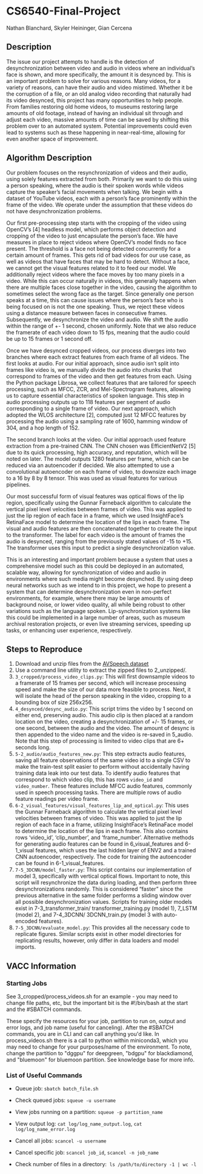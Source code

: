# CS6540-Final-Project
Nathan Blanchard, Skyler Heininger, Gian Cercena

## Description

The issue our project attempts to handle is the detection of desynchronization between video and audio in videos where an individual’s face is shown, and more specifically, the amount it is desynced by. This is an important problem to solve for various reasons. Many videos, for a variety of reasons, can have their audio and video mistimed. Whether it be the corruption of a file, or an old analog video recording that naturally had its video desynced, this project has many opportunities to help people. From families restoring old home videos, to museums restoring large amounts of old footage, instead of having an individual sit through and adjust each video, massive amounts of time can be saved by shifting this problem over to an automated system. Potential improvements could even lead to systems such as these happening in near-real-time, allowing for even another space of improvement.

## Algorithm Description

Our problem focuses on the resynchronization of videos and their audio, using solely features extracted from both. Primarily we want to do this using a person speaking, where the audio is their spoken words while videos capture the speaker’s facial movements when talking. We begin with a dataset of YouTube videos, each with a person’s face prominently within the frame of the video. We operate under the assumption that these videos do not have desynchronization problems.
  
Our first pre-processing step starts with the cropping of the video using OpenCV’s [4] headless model, which performs object detection and cropping of the video to just encapsulate the person’s face. We have measures in place to reject videos where OpenCV’s model finds no face present. The threshold is a face not being detected concurrently for a certain amount of frames. This gets rid of bad videos for our use case, as well as videos that have faces that may be hard to detect. Without a face, we cannot get the visual features related to it to feed our model.
We additionally reject videos where the face moves by too many pixels in a video. While this can occur naturally in videos, this generally happens when there are multiple faces close together in the video, causing the algorithm to sometimes select the wrong face as the target. Since generally one person speaks at a time, this can cause issues where the person’s face who is being focused on is not the one speaking. Thus, we reject these videos using a distance measure between faces in consecutive frames.
Subsequently, we desynchronize the video and audio. We shift the audio within the range of +- 1 second, chosen uniformly. Note that we also reduce the framerate of each video down to 15 fps, meaning that the audio could be up to 15 frames or 1 second off.

Once we have desynced cropped videos, our process diverges into two branches where each extract features from each frame of all videos. The first looks at audio. For our initial approach, since audio isn’t split into frames like video is, we manually divide the audio into chunks that correspond to frames of the video and then get features from each. Using the Python package Librosa, we collect features that are tailored for speech processing, such as MFCC, ZCR, and Mel-Spectrogram features, allowing us to capture essential characteristics of spoken language. This step in audio processing outputs up to 118 features per segment of audio corresponding to a single frame of video. Our next approach, which adopted the WLOS architecture [2], computed just 12 MFCC features by processing the audio using a sampling rate of 1600, hamming window of 304, and a hop length of 152.

The second branch looks at the video. Our initial approach used feature extraction from a pre-trained CNN. The CNN chosen was EfficientNetV2 [5] due to its quick processing, high accuracy, and reputation, which will be noted on later. The model outputs 1280 features per frame, which can be reduced via an autoencoder if decided. We also attempted to use a convolutional autoencoder on each frame of video, to downsize each image to a 16 by 8 by 8 tensor. This was used as visual features for various pipelines. 

Our most successful form of visual features was optical flows of the lip region, specifically using the Gunnar Farneback algorithm to calculate the vertical pixel level velocities between frames of video. This was applied to just the lip region of each face in a frame, which we used InsightFace’s RetinaFace model to determine the location of the lips in each frame. 
The visual and audio features are then concatenated together to create the input to the transformer. The label for each video is the amount of frames the audio is desynced, ranging from the previously stated values of -15 to +15. The transformer uses this input to predict a single desynchronization value.

This is an interesting and important problem because a system that uses a comprehensive model such as this could be deployed in an automated, scalable way, allowing for synchronization of video and audio in environments where such media might become desynched. By using deep neural networks such as we intend to in this project, we hope to present a system that can determine desynchronization even in non-perfect environments, for example, where there may be large amounts of background noise, or lower video quality, all while being robust to other variations such as the language spoken. Lip-synchronization systems like this could be implemented in a large number of areas, such as museum archival restoration projects, or even live streaming services, speeding up tasks, or enhancing user experience, respectively.



## Steps to Reproduce

1. Download and unzip files from the [AVSpeech dataset](https://looking-to-listen.github.io/avspeech/)
2. Use a command line utility to extract the zipped files to 2_unzipped/.
3. `3_cropped/process_video_clips.py`: This will first downsample videos to a framerate of 15 frames per second, which will increase processing speed and make the size of our data more feasible to process. Next, it will isolate the head of the person speaking in the video, cropping to a bounding box of size 256x256.
4. `4_desynced/desync_audio.py`: This script trims the video by 1 second on either end, preserving audio. This audio clip is then placed at a random location on the video, creating a desynchronization of +/- 15 frames, or one second, between the audio and the video. The amount of desync is then appended to the video name and the video is re-saved in 5_audio. Note that this step of processing is limited to video clips that are 6+ seconds long.
5. `5-2_audio/audio_features_new.py`: This step extracts audio features, saving all feature observations of the same video id to a single CSV to make the train-test split easier to perform without accidentally having training data leak into our test data. To identify audio features that correspond to which video clip, this has rows `video_id` and `video_number`. These features include MFCC audio features, commonly used in speech processing tasks. There are multiple rows of audio feature readings per video frame.
6. `6-2_visual_features/visual_features_lip_and_optical.py`: This uses the Gunnar Farneback algorithm to calculate the vertical pixel level velocities between frames of video. This was applied to just the lip region of each face in a frame, utilizing InsightFace’s RetinaFace model to determine the location of the lips in each frame. This also contains rows ‘video_id’, ‘clip_number’, and ‘frame_number’. Alternative methods for generating audio features can be found in 6_visual_features and 6-1_visual features, which uses the last hidden layer of ENV2 and a trained CNN autoencoder, respectively. The code for training the autoencoder can be found in 6-1_visual_features.
8. `7-5_3DCNN/model_faster.py`: This script contains our implementation of model 3, specifically with vertical optical flows. Important to note, this script will resynchronize the data during loading, and then perform three desynchronizations randomly. This is considered “faster” since the previous alternative in the same folder performs a sliding window over all possible desynchronization values. Scripts for training older models exist in 7-3_transformer_train/ transformer_training.py (model 1), 7_LSTM (model 2), and 7-4_3DCNN/ 3DCNN_train.py (model 3 with auto-encoded features).
9. `7-5_3DCNN/evaluate_model.py`: This provides all the necessary code to replicate figures. Similar scripts exist in other model directories for replicating results, however, only differ in data loaders and model imports.


## VACC Information

### Starting Jobs

See 3_cropped/process_videos.sh for an example - you may need to change file paths, etc, but the important bit is the #!/bin/bash at the start and the #SBATCH commands.

These specify the resources for your job, partition to run on, output and error logs, and job name (useful for canceling). After the #SBATCH commands, you are in CLI and can call anything you'd like. In process_videos.sh there is a call to python within miniconda3, which you may need to change for your purposes/name of the environment. To note, change the partition to "dggpu" for deepgreen, "bdgpu" for blackdiamond, and "bluemoon" for bluemoon partition. See knowledge base for more info.


### List of Useful Commands

* Queue job: `sbatch batch_file.sh`

* Check queued jobs: `squeue -u username`

* View jobs running on a partition: `squeue -p partition_name`

* View output log: `cat log/log_name_output.log`, `cat log/log_name_error.log`

* Cancel all jobs: `scancel -u username`

* Cancel specific job: `scancel job_id`, `scancel -n job_name`

* Check number of files in a directory:  `ls /path/to/directory -1 | wc -l`

